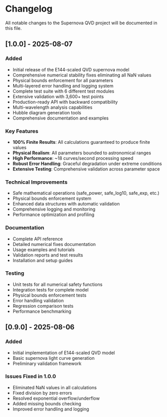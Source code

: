 # Changelog

All notable changes to the Supernova QVD project will be documented in this file.

## [1.0.0] - 2025-08-07

### Added
- Initial release of the E144-scaled QVD supernova model
- Comprehensive numerical stability fixes eliminating all NaN values
- Physical bounds enforcement for all parameters
- Multi-layered error handling and logging system
- Complete test suite with 6 different test modules
- Extensive validation with 3,600+ test points
- Production-ready API with backward compatibility
- Multi-wavelength analysis capabilities
- Hubble diagram generation tools
- Comprehensive documentation and examples

### Key Features
- **100% Finite Results**: All calculations guaranteed to produce finite values
- **Physical Realism**: All parameters bounded to astronomical ranges
- **High Performance**: ~18 curves/second processing speed
- **Robust Error Handling**: Graceful degradation under extreme conditions
- **Extensive Testing**: Comprehensive validation across parameter space

### Technical Improvements
- Safe mathematical operations (safe_power, safe_log10, safe_exp, etc.)
- Physical bounds enforcement system
- Enhanced data structures with automatic validation
- Comprehensive logging and monitoring
- Performance optimization and profiling

### Documentation
- Complete API reference
- Detailed numerical fixes documentation
- Usage examples and tutorials
- Validation reports and test results
- Installation and setup guides

### Testing
- Unit tests for all numerical safety functions
- Integration tests for complete model
- Physical bounds enforcement tests
- Error handling validation
- Regression comparison tests
- Performance benchmarking

## [0.9.0] - 2025-08-06

### Added
- Initial implementation of E144-scaled QVD model
- Basic supernova light curve generation
- Preliminary validation framework

### Issues Fixed in 1.0.0
- Eliminated NaN values in all calculations
- Fixed division by zero errors
- Resolved exponential overflow/underflow
- Added missing bounds checking
- Improved error handling and logging